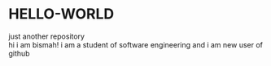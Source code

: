 # HELLO-WORLD
just another repository          
hi i am bismah!
i am a student of software engineering and i am new user of github
